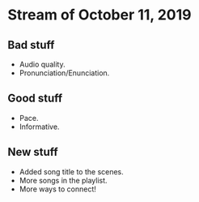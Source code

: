 # Stream of October 11, 2019

## Bad stuff

- Audio quality.
- Pronunciation/Enunciation.

## Good stuff

- Pace.
- Informative.

## New stuff

- Added song title to the scenes.
- More songs in the playlist.
- More ways to connect!
